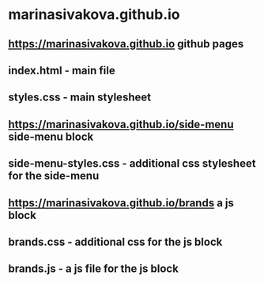 # marinasivakova.github.io
## https://marinasivakova.github.io  github pages
## index.html - main file
## styles.css - main stylesheet
## https://marinasivakova.github.io/side-menu  side-menu block
## side-menu-styles.css - additional css stylesheet for the side-menu
## https://marinasivakova.github.io/brands  a js block
## brands.css - additional css for the js block
## brands.js - a js file for the js block
